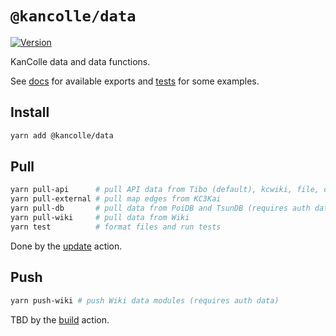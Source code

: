 # `@kancolle/data`

[![Version](https://img.shields.io/npm/v/@kancolle/data.svg)](https://www.npmjs.com/package/@kancolle/data)

KanColle data and data functions.

See [docs](doc.md) for available exports and [tests](test/index.js) for some examples.

## Install

```sh
yarn add @kancolle/data
```

## Pull

```sh
yarn pull-api      # pull API data from Tibo (default), kcwiki, file, or URL
yarn pull-external # pull map edges from KC3Kai
yarn pull-db       # pull data from PoiDB and TsunDB (requires auth data)
yarn pull-wiki     # pull data from Wiki
yarn test          # format files and run tests
```

Done by the [update](https://github.com/kcwiki/kancolle-data/actions/workflows/update.yml) action.

## Push

```sh
yarn push-wiki # push Wiki data modules (requires auth data)
```

TBD by the [build](https://github.com/kcwiki/kancolle-data/actions/workflows/build.yml) action.
